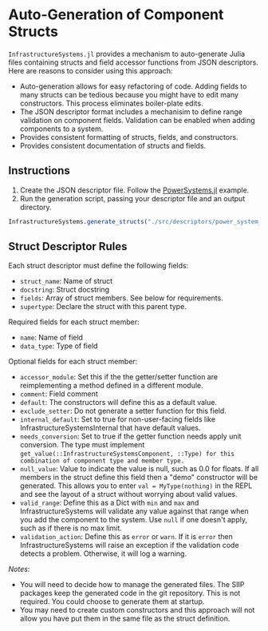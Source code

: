 # Auto-Generation of Component Structs

`InfrastructureSystems.jl` provides a mechanism to auto-generate Julia files
containing structs and field accessor functions from JSON descriptors. Here are
reasons to consider using this approach:

- Auto-generation allows for easy refactoring of code. Adding fields
  to many structs can be tedious because you might have to edit many
  constructors. This process eliminates boiler-plate edits.
- The JSON descriptor format includes a mechanisim to define range validation
  on component fields. Validation can be enabled when adding components to a
  system.
- Provides consistent formatting of structs, fields, and constructors.
- Provides consistent documentation of structs and fields.

## Instructions

1. Create the JSON descriptor file. Follow the
   [PowerSystems.jl](https://github.com/NREL-SIIP/PowerSystems.jl/blob/master/src/descriptors/power_system_structs.json)
   example.
2. Run the generation script, passing your descriptor file and an output
   directory.

```Julia
InfrastructureSystems.generate_structs("./src/descriptors/power_system_structs.json", "./src/models/generated")
```

## Struct Descriptor Rules
Each struct descriptor must define the following fields:

- ``struct_name``: Name of struct
- ``docstring``: Struct docstring
- ``fields``: Array of struct members. See below for requirements.
- ``supertype``: Declare the struct with this parent type.

Required fields for each struct member:

- ``name``: Name of field
- ``data_type``: Type of field

Optional fields for each struct member:

- ``accessor_module``: Set this if the the getter/setter function are
reimplementing a method defined in a different module.
- ``comment``: Field comment
- ``default``: The constructors will define this as a default value.
- ``exclude_setter``: Do not generate a setter function for this field.
- ``internal_default``: Set to true for non-user-facing fields like
InfrastructureSystemsInternal that have default values.
- ``needs_conversion``: Set to true if the getter function needs apply unit
conversion. The type must implement ``get_value(::InfrastructureSystemsComponent,
::Type) for this combination of component type and member type.``
- ``null_value``: Value to indicate the value is null, such as 0.0 for floats.
If all members in the struct define this field then a "demo" constructor will be
generated. This allows you to enter ``val = MyType(nothing)`` in the REPL and
see the layout of a struct without worrying about valid values.
- ``valid_range``: Define this as a Dict with ``min`` and ``max`` and
InfrastructureSystems will validate any value against that range when you add
the component to the system. Use ``null`` if one doesn't apply, such as if there
is no max limit.
- ``validation_action``: Define this as ``error`` or ``warn``. If it is
``error`` then InfrastructureSystems will raise an exception if the validation
code detects a problem. Otherwise, it will log a warning.


*Notes*:

- You will need to decide how to manage the generated files. The SIIP packages keep the
  generated code in the git repository. This is not required.
  You could choose to generate them at startup.
- You may need to create custom constructors and this approach will not allow
  you have put them in the same file as the struct definition.
